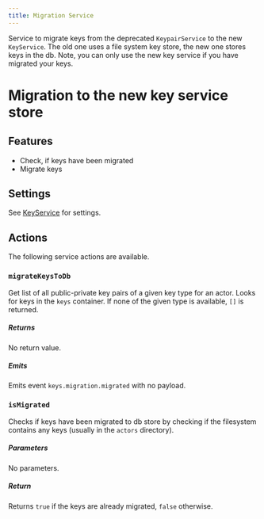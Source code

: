 ```yaml
---
title: Migration Service
---
```


Service to migrate keys from the deprecated `KeypairService` to the new `KeyService`. The old one uses a file system key store, the new one stores keys in the db.
Note, you can only use the new key service if you have migrated your keys.

# Migration to the new key service store

## Features

- Check, if keys have been migrated
- Migrate keys

## Settings

See [KeyService](./key-service) for settings.

## Actions

The following service actions are available.

### `migrateKeysToDb`

Get list of all public-private key pairs of a given key type for an actor. Looks for keys in the `keys` container. If none of the given type is available, `[]` is returned.

##### Returns

No return value.

##### Emits

Emits event `keys.migration.migrated` with no payload.

### `isMigrated`

Checks if keys have been migrated to db store by checking if the filesystem contains any keys (usually in the `actors` directory).

##### Parameters

No parameters.

##### Return

Returns `true` if the keys are already migrated, `false` otherwise.
